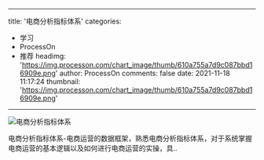 
---
title: '电商分析指标体系'
categories: 
 - 学习
 - ProcessOn
 - 推荐
headimg: 'https://img.processon.com/chart_image/thumb/610a755a7d9c087bbd16909e.png'
author: ProcessOn
comments: false
date: 2021-11-18 11:17:24
thumbnail: 'https://img.processon.com/chart_image/thumb/610a755a7d9c087bbd16909e.png'
---

<div>   
<img class="thumb" alt="电商分析指标体系" src="https://img.processon.com/chart_image/thumb/610a755a7d9c087bbd16909e.png" referrerpolicy="no-referrer">
<p>电商分析指标体系-电商运营的数据框架，熟悉电商分析指标体系，对于系统掌握电商运营的基本逻辑以及如何进行电商运营的实操，具..</p>  
</div>
            